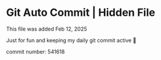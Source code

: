 # Git Auto Commit | Hidden File

This file was added Feb 12, 2025

Just for fun and keeping my daily git commit active 🤪

commit number: 541618

